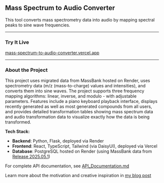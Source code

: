 ## Mass Spectrum to Audio Converter

This tool converts mass spectrometry data into audio by mapping spectral peaks to sine wave frequencies.

---

### Try It Live

[mass-spectrum-to-audio-converter.vercel.app](https://mass-spectrum-to-audio-converter.vercel.app)

---

### About the Project

This project uses migrated data from MassBank hosted on Render, uses spectrometry data (m/z (mass-to-charge) values and intensities), and converts them into sine waves. The project supports three frequency mapping algorithms: linear, inverse, and modulo - with adjustable parameters. Features include a piano keyboard playback interface, displays recently generated as well as most generated compounds from all users, and provides detailed transformation tables showing mass spectrum data and audio transformation data to visualize exactly how the data is being transformed.

**Tech Stack:**

- **Backend**: Python, Flask, deployed via Render
- **Frontend**: React, TypeScript, Tailwind (via DaisyUI), deployed via Vercel
- **Database**: PostgreSQL hosted on Render (using MassBank data from [Release 2025.05.1](https://github.com/MassBank/MassBank-data/releases/tag/2025.05.1))

For complete API documentation, see [API_Documentation.md](API_Documentation.md)

Learn more about the motivation and creative inspiration in [my blog post](https://www.nicolasmurphy.com/blog/mass-spectrometry-music)
